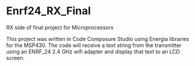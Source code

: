 # Enrf24_RX_Final
RX side of final project for Microprocessors

This project was written in Code Composure Studio using Energia libraries for the MSP430.
The code will receive a text string from the transmitter using an ENRF_24 2.4 GHz wifi adapter and display that text to an LCD screen.
